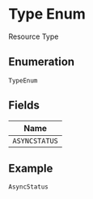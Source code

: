 
# Type Enum

Resource Type

## Enumeration

`TypeEnum`

## Fields

| Name |
|  --- |
| `ASYNCSTATUS` |

## Example

```
AsyncStatus
```

